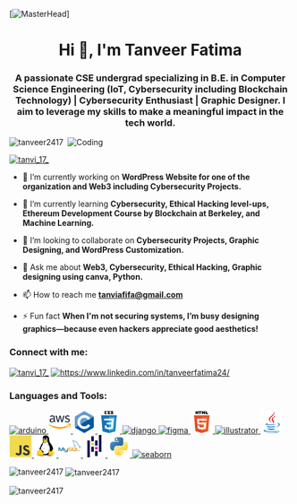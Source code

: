 [![MasterHead](https://1.bp.blogspot.com/-7A4WynwLsM...)]

<h1 align="center">Hi 👋, I'm Tanveer Fatima</h1>
<h3 align="center">A passionate CSE undergrad specializing in B.E. in Computer Science Engineering (IoT, Cybersecurity including Blockchain Technology) | Cybersecurity Enthusiast | Graphic Designer. I aim to leverage my skills to make a meaningful impact in the tech world.</h3>
<img align="right" alt="Coding" width="400" src="https://images.wallpapersden.com/image/download/anonymous-hacker-working_bGllZ2mUmZqaraWkpJRobWllrWdpZWU.jpg">

<p align="left"> <img src="https://komarev.com/ghpvc/?username=tanveer2417&label=Profile%20views&color=0e75b6&style=flat" alt="tanveer2417" /> </p>

<p align="left"> <a href="https://twitter.com/tanvi_17_" target="blank"><img src="https://img.shields.io/twitter/follow/tanvi_17_?logo=twitter&style=for-the-badge" alt="tanvi_17_" /></a> </p>

- 🔭 I’m currently working on **WordPress Website for one of the organization and Web3 including Cybersecurity Projects.**

- 🌱 I’m currently learning **Cybersecurity, Ethical Hacking level-ups, Ethereum Development Course by Blockchain at Berkeley, and Machine Learning.**

- 👯 I’m looking to collaborate on **Cybersecurity Projects, Graphic Designing, and WordPress Customization.**

- 💬 Ask me about **Web3, Cybersecurity, Ethical Hacking, Graphic designing using canva, Python.**

- 📫 How to reach me **tanviafifa@gmail.com**

- ⚡ Fun fact **When I'm not securing systems, I’m busy designing graphics—because even hackers appreciate good aesthetics!**

<h3 align="left">Connect with me:</h3>
<p align="left">
<a href="https://twitter.com/tanvi_17_" target="blank"><img align="center" src="https://raw.githubusercontent.com/rahuldkjain/github-profile-readme-generator/master/src/images/icons/Social/twitter.svg" alt="tanvi_17_" height="30" width="40" /></a>
<a href="https://linkedin.com/in/https://www.linkedin.com/in/tanveerfatima24/" target="blank"><img align="center" src="https://raw.githubusercontent.com/rahuldkjain/github-profile-readme-generator/master/src/images/icons/Social/linked-in-alt.svg" alt="https://www.linkedin.com/in/tanveerfatima24/" height="30" width="40" /></a>
</p>

<h3 align="left">Languages and Tools:</h3>
<p align="left"> <a href="https://www.arduino.cc/" target="_blank" rel="noreferrer"> <img src="https://cdn.worldvectorlogo.com/logos/arduino-1.svg" alt="arduino" width="40" height="40"/> </a> <a href="https://aws.amazon.com" target="_blank" rel="noreferrer"> <img src="https://raw.githubusercontent.com/devicons/devicon/master/icons/amazonwebservices/amazonwebservices-original-wordmark.svg" alt="aws" width="40" height="40"/> </a> <a href="https://www.cprogramming.com/" target="_blank" rel="noreferrer"> <img src="https://raw.githubusercontent.com/devicons/devicon/master/icons/c/c-original.svg" alt="c" width="40" height="40"/> </a> <a href="https://www.w3schools.com/css/" target="_blank" rel="noreferrer"> <img src="https://raw.githubusercontent.com/devicons/devicon/master/icons/css3/css3-original-wordmark.svg" alt="css3" width="40" height="40"/> </a> <a href="https://www.djangoproject.com/" target="_blank" rel="noreferrer"> <img src="https://cdn.worldvectorlogo.com/logos/django.svg" alt="django" width="40" height="40"/> </a> <a href="https://www.figma.com/" target="_blank" rel="noreferrer"> <img src="https://www.vectorlogo.zone/logos/figma/figma-icon.svg" alt="figma" width="40" height="40"/> </a> <a href="https://www.w3.org/html/" target="_blank" rel="noreferrer"> <img src="https://raw.githubusercontent.com/devicons/devicon/master/icons/html5/html5-original-wordmark.svg" alt="html5" width="40" height="40"/> </a> <a href="https://www.adobe.com/in/products/illustrator.html" target="_blank" rel="noreferrer"> <img src="https://www.vectorlogo.zone/logos/adobe_illustrator/adobe_illustrator-icon.svg" alt="illustrator" width="40" height="40"/> </a> <a href="https://www.java.com" target="_blank" rel="noreferrer"> <img src="https://raw.githubusercontent.com/devicons/devicon/master/icons/java/java-original.svg" alt="java" width="40" height="40"/> </a> <a href="https://developer.mozilla.org/en-US/docs/Web/JavaScript" target="_blank" rel="noreferrer"> <img src="https://raw.githubusercontent.com/devicons/devicon/master/icons/javascript/javascript-original.svg" alt="javascript" width="40" height="40"/> </a> <a href="https://www.linux.org/" target="_blank" rel="noreferrer"> <img src="https://raw.githubusercontent.com/devicons/devicon/master/icons/linux/linux-original.svg" alt="linux" width="40" height="40"/> </a> <a href="https://www.mysql.com/" target="_blank" rel="noreferrer"> <img src="https://raw.githubusercontent.com/devicons/devicon/master/icons/mysql/mysql-original-wordmark.svg" alt="mysql" width="40" height="40"/> </a> <a href="https://pandas.pydata.org/" target="_blank" rel="noreferrer"> <img src="https://raw.githubusercontent.com/devicons/devicon/2ae2a900d2f041da66e950e4d48052658d850630/icons/pandas/pandas-original.svg" alt="pandas" width="40" height="40"/> </a> <a href="https://www.python.org" target="_blank" rel="noreferrer"> <img src="https://raw.githubusercontent.com/devicons/devicon/master/icons/python/python-original.svg" alt="python" width="40" height="40"/> </a> <a href="https://seaborn.pydata.org/" target="_blank" rel="noreferrer"> <img src="https://seaborn.pydata.org/_images/logo-mark-lightbg.svg" alt="seaborn" width="40" height="40"/> </a> </p>

<p><img align="left" src="https://github-readme-stats.vercel.app/api/top-langs?username=tanveer2417&show_icons=true&locale=en&layout=compact" alt="tanveer2417" /></p>

<p>&nbsp;<img align="center" src="https://github-readme-stats.vercel.app/api?username=tanveer2417&show_icons=true&locale=en" alt="tanveer2417" /></p>

<p><img align="center" src="https://github-readme-streak-stats.herokuapp.com/?user=tanveer2417&" alt="tanveer2417" /></p>
